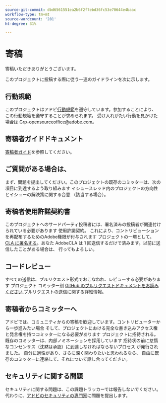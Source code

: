 ```yaml
---
source-git-commit: dbd6561551ea2b6f2f7ebd36fc53e70644e4baac
workflow-type: tm+mt
source-wordcount: '281'
ht-degree: 31%

---
```

# 寄稿

寄稿いただきありがとうございます。

このプロジェクトに投稿する際に従う一連のガイドラインを次に示します。

## 行動規範

このプロジェクトはアドビ[行動規範](code-of-conduct.md)を遵守しています。参加することにより、
この行動規範を遵守することが求められます。 受け入れがたい行動を見かけた場合は
[Grp-opensourceoffice@adobe.com](mailto:Grp-opensourceoffice@adobe.com)。

## 寄稿者ガイドドキュメント

[寄稿者ガイド](https://experienceleague.adobe.com/docs/contributor/contributor-guide/introduction.html?lang=ja)を参照してください。

## ご質問がある場合は、

まず、問題を提出してください。このプロジェクトの既存のコミッターは、次の項目に到達するよう取り組みます
イシュースレッド内のプロジェクトの方向性とイシューの解決策に関する合意
（該当する場合）。

## 寄稿者使用許諾契約書

このプロジェクトへのサードパーティ投稿者には、署名済みの投稿者が関連付けられている必要があります
使用許諾契約。 これにより、コントリビューションを再配布するためのAdobe権限が付与されます
プロジェクトの一環として。 [CLA に署名する](http://opensource.adobe.com/cla.html)。あなた
AdobeCLA は 1 回送信するだけで済みます。以前に送信したことがある場合は、
行ってもよろしい。

## コードレビュー

すべての送信は、プルリクエスト形式でおこなわれ、レビューする必要があります
プロジェクト コミッター別 [GitHub のプルリクエストドキュメントをお読みください ](https://help.github.com/ja/github/collaborating-with-issues-and-pull-requests/about-pull-requests)
プルリクエストの送信に関する詳細情報。

<!--
Lastly, please follow the [pull request template](PULL_REQUEST_TEMPLATE.md) when
submitting a pull request!
-->

## 寄稿者からコミッターへ

アドビでは、コミュニティからの寄稿を歓迎しています。コントリビューターから一歩進みたい場合
そして、プロジェクトにおける完全な書き込みアクセス権と発言権を持つコミッターになる必要があります
プロジェクトに招待される。 既存のコミッターは、内部ノミネーションを採用しています
招待状の前に怠惰なコンセンサス（沈黙は承認）に到達しなければならないプロセス
が発行されました。 自分に適性があり、さらに深く関わりたいと思われるなら、
自由に既存のコミッターに連絡して、それについて話し合ってください。

## セキュリティに関する問題

セキュリティに関する問題は、この課題トラッカーでは報告しないでください。代わりに、[アドビのセキュリティの専門家](https://helpx.adobe.com/jp/security/alertus.html)に問題を提出します。
